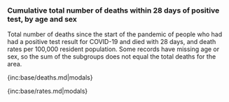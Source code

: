 ### Cumulative total number of deaths within 28 days of positive test, by age and sex 

Total number of deaths since the start of the pandemic of people who had had a positive test result for COVID-19 and died with 28 days, and death rates per 100,000 resident population. Some records have missing age or sex, so the sum of the subgroups does not equal the total deaths for the area.

{inc:base/deaths.md|modals}

{inc:base/rates.md|modals}